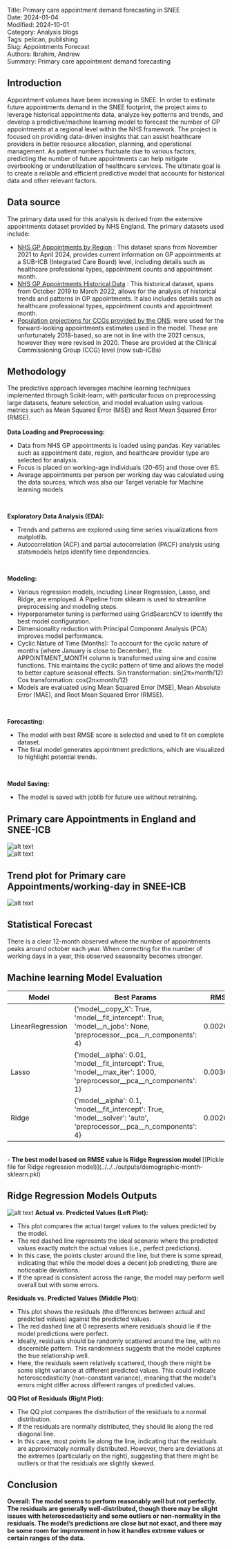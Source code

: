 Title: Primary care appointment demand forecasting in SNEE<br>
Date: 2024-01-04<br>
Modified: 2024-10-01<br>
Category: Analysis blogs<br>
Tags: pelican, publishing<br>
Slug: Appointments Forecast<br>
Authors: Ibrahim, Andrew<br>
Summary: Primary care appointment demand forecasting<br>


## Introduction
Appointment volumes have been increasing in SNEE. In order to estimate future appointments demand in the SNEE footprint, the project aims to leverage historical appointments data, analyze key patterns and trends, and develop a predictive/machine learning model to forecast the number of GP appointments at a regional level within the NHS framework. The project is focused on providing data-driven insights that can assist healthcare providers in better resource allocation, planning, and operational management. As patient numbers fluctuate due to various factors, predicting the number of future appointments can help mitigate overbooking or underutilization of healthcare services. The ultimate goal is to create a reliable and efficient predictive model that accounts for historical data and other relevant factors.


## Data source 
The primary data used for this  analysis is derived from the extensive appointments dataset provided by NHS England. The primary datasets used include:
- [NHS GP Appointments by Region](https://files.digital.nhs.uk/A4/53CF11/Appointments_GP_Regional_CSV_Apr_24.zip) : This dataset spans from November 2021 to April 2024, provides current information on GP appointments at a SUB-ICB (Integrated Care Board) level, including details such as healthcare professional types, appointment counts and appointment month.
- [NHS GP Appointments Historical Data](https://files.digital.nhs.uk/CF/699F6F/Appointments_GP_Regional_Mar_22.zip) : This historical dataset, spans from October 2019 to March 2022, allows for the analysis of historical trends and patterns in GP appointments. It also includes details such as healthcare professional types, appointment counts and appointment month.
- [Population projections for CCGs provided by the ONS](https://www.ons.gov.uk/peoplepopulationandcommunity/populationandmigration/populationprojections/datasets/clinicalcommissioninggroupsinenglandz2): were used for the forward-looking appointments estimates used in the model. These are unfortunately 2018-based, so are not in line with the 2021 census, however they were revised in 2020. These are provided at the Clinical Commissioning Group (CCG) level (now sub-ICBs)


## Methodology
The predictive approach leverages machine learning techniques implemented through Scikit-learn, with particular focus on preprocessing large datasets, feature selection, and model evaluation using various metrics such as Mean Squared Error (MSE) and Root Mean Squared Error (RMSE). <br><br>
<b>Data Loading and Preprocessing:</b>
- Data from NHS GP appointments is loaded using pandas. Key variables such as appointment date, region, and healthcare provider type are selected for analysis.
- Focus is placed on working-age individuals (20-65) and those over 65.
- Average appointments per person per working day was calculated using the data sources, which was also our Target variable for Machine learning models
<br>
  
<b>Exploratory Data Analysis (EDA):</b>
- Trends and patterns are explored using time series visualizations from matplotlib.
- Autocorrelation (ACF) and partial autocorrelation (PACF) analysis using statsmodels helps identify time dependencies.
<br>
  
<b>Modeling:</b>
- Various regression models, including Linear Regression, Lasso, and Ridge, are employed. A Pipeline from sklearn is used to streamline preprocessing and modeling steps.
- Hyperparameter tuning is performed using GridSearchCV to identify the best model configuration.
- Dimensionality reduction with Principal Component Analysis (PCA) improves model performance.
- Cyclic Nature of Time (Months): To account for the cyclic nature of months (where January is close to December), the APPOINTMENT_MONTH column is transformed using sine and cosine functions. This maintains the cyclic pattern of time and allows the model to better capture seasonal effects.
Sin transformation: sin(2π×month/12)
Cos transformation: cos(2π×month/12)
- Models are evaluated using Mean Squared Error (MSE), Mean Absolute Error (MAE), and Root Mean Squared Error (RMSE).
<br>
  
<b>Forecasting:</b>
- The model with best RMSE score is selected and used to fit on complete dataset.
- The final model generates appointment predictions, which are visualized to highlight potential trends.
<br>
  
<b>Model Saving:</b>
- The model is saved with joblib for future use without retraining.


## Primary care Appointments in England and SNEE-ICB 
![alt text](../../../outputs/plots/num_appointments_1.png)
<br>
![alt text](../../../outputs/plots/num_appointments_2.png)

## Trend plot for Primary care Appointments/working-day in SNEE-ICB
![alt text](../../../outputs/plots/num_appointments_3.png)


## Statistical Forecast
There is a clear 12-month observed where the number of appointments peaks around october each year. When correcting for the number of working days in a year, this observed seasonality becomes stronger.


## Machine learning Model Evaluation

| Model             | Best Params                                                                                                                                     | RMSE     | MAE     |
|-------------------|-------------------------------------------------------------------------------------------------------------------------------------------------|----------|---------|
| LinearRegression  | {'model__copy_X': True, 'model__fit_intercept': True, 'model__n_jobs': None, 'preprocessor__pca__n_components': 4}                              | 0.002683 | 0.002065|
| Lasso             | {'model__alpha': 0.01, 'model__fit_intercept': True, 'model__max_iter': 1000, 'preprocessor__pca__n_components': 1}                            | 0.003091 | 0.002443|
| Ridge             | {'model__alpha': 0.1, 'model__fit_intercept': True, 'model__solver': 'auto', 'preprocessor__pca__n_components': 4}                             | 0.002672 | 0.002064|
<br>
- <b> The best model based on RMSE value is Ridge Regression model </b> [(Pickle file for Ridge regression model)](../../../outputs/demographic-month-sklearn.pkl) <br>


## Ridge Regression Models Outputs
![alt text](../../../outputs/plots/num_appointments_5.png)
<b>Actual vs. Predicted Values (Left Plot):</b>
- This plot compares the actual target values to the values predicted by the model.
- The red dashed line represents the ideal scenario where the predicted values exactly match the actual values (i.e., perfect predictions).
- In this case, the points cluster around the line, but there is some spread, indicating that while the model does a decent job predicting, there are noticeable deviations.
- If the spread is consistent across the range, the model may perform well overall but with some errors. <br>
  
<b>Residuals vs. Predicted Values (Middle Plot):</b>
- This plot shows the residuals (the differences between actual and predicted values) against the predicted values.
- The red dashed line at 0 represents where residuals should lie if the model predictions were perfect.
- Ideally, residuals should be randomly scattered around the line, with no discernible pattern. This randomness suggests that the model captures the true relationship well.
- Here, the residuals seem relatively scattered, though there might be some slight variance at different predicted values. This could indicate heteroscedasticity (non-constant variance), meaning that the model's errors might differ across different ranges of predicted values.<br>
  
<b>QQ Plot of Residuals (Right Plot):</b>
- The QQ plot compares the distribution of the residuals to a normal distribution.
- If the residuals are normally distributed, they should lie along the red diagonal line.
- In this case, most points lie along the line, indicating that the residuals are approximately normally distributed. However, there are deviations at the extremes (particularly on the right), suggesting that there might be outliers or that the residuals are slightly skewed.


## Conclusion 
<b>Overall: The model seems to perform reasonably well but not perfectly. The residuals are generally well-distributed, though there may be slight issues with heteroscedasticity and some outliers or non-normality in the residuals.
The model’s predictions are close but not exact, and there may be some room for improvement in how it handles extreme values or certain ranges of the data. </b>